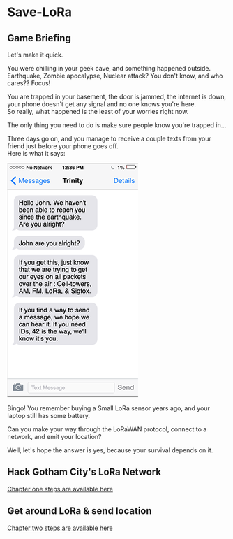 # Save-LoRa

## Game Briefing

Let's make it quick.

You were chilling in your geek cave, and something happened outside.  
Earthquake, Zombie apocalypse, Nuclear attack? You don't know, and who cares?? Focus!  
    
You are trapped in your basement, the door is jammed, the internet is down, your phone doesn't get any signal and no one knows you're here.  
So really, what happened is the least of your worries right now.  

The only thing you need to do is make sure people know you're trapped in...  

Three days go on, and you manage to receive a couple texts from your friend just before your phone goes off.  
Here is what it says:

![Phone screenshot](assets/trinity.png)

Bingo! You remember buying a Small LoRa sensor years ago, and your laptop still has some battery.

Can you make your way through the LoRaWAN protocol, connect to a network, and emit your location?

Well, let's hope the answer is yes, because your survival depends on it.


## Hack Gotham City's LoRa Network

[Chapter one steps are available here](ch1-rescue-hacker.md)


## Get around LoRa & send location

[Chapter two steps are available here](ch2-geek-victim.md)

